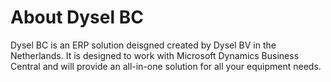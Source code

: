 # About Dysel BC

Dysel BC is an ERP solution deisgned created by Dysel BV in the Netherlands. It is designed to work with Microsoft Dynamics Business Central and will provide an all-in-one solution for all your equipment needs.